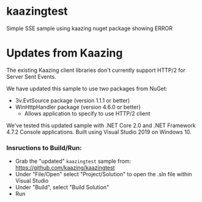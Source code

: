 # kaazingtest
Simple SSE sample using kaazing nuget package showing ERROR

# Updates from Kaazing

The existing Kaazing client libraries don't currently support HTTP/2 for Server Sent Events.  

We have updated this sample to use two packages from NuGet:
- 3v.EvtSource package (version 1.1.1 or better)
- WinHttpHandler package (version 4.6.0 or better)
    - Allows application to specify to use HTTP/2 client

We've tested this updated sample with .NET Core 2.0 and .NET Framework 4.7.2 Console applications.  Built using Visual Studio 2019 on Windows 10.

### Insructions to Build/Run:

* Grab the "updated" `kaazingtest` sample from: https://github.com/kaazing/kaazingtest
* Under "File/Open" select "Project/Solution" to open the .sln file within Visual Studio
* Under "Build", select "Build Solution"
* Run

